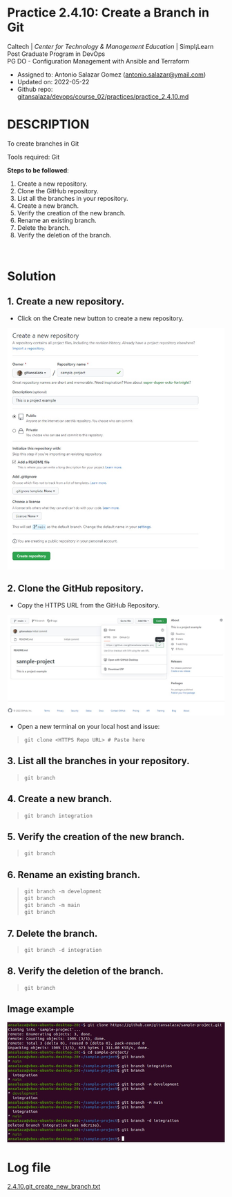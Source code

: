# Practice 2.4.10: Create a Branch in Git

Caltech | _Center for Technology & Management Education_ | Simpl¡Learn <br/>
Post Graduate Program in DevOps <br/>
PG DO - Configuration Management with Ansible and Terraform <br/>

- Assigned to: Antonio Salazar Gomez ([antonio.salazar@ymail.com](mailto:antonio.salazar@ymail.com))
- Updated on:  2022-05-22 
- Github repo: [gitansalaza/devops/course_02/practices/practice_2.4.10.md](https://github.com/gitansalaza/devops/blob/main/course_02/practices/practice_2.4.10.md)

# DESCRIPTION
To create branches in Git

Tools required: Git

**Steps to be followed**:

1. Create a new repository.
2. Clone the GitHub repository.
3. List all the branches in your repository.
4. Create a new branch.
5. Verify the creation of the new branch.
6. Rename an existing branch.
7. Delete the branch.
8. Verify the deletion of the branch.

<br/>

# Solution
## 1. Create a new repository.

  - Click on the Create new button to create a new repository.

  ![1](images/2.4.10.create_a_git_branch_01.jpg) 


## 2. Clone the GitHub repository.

  - Copy the HTTPS URL from the GitHub Repository.

  ![2](images/2.4.10.create_a_git_branch_02.jpg) 

  - Open a new terminal on your local host and issue:
  >```
  > git clone <HTTPS Repo URL> # Paste here
  >```

## 3. List all the branches in your repository.

  >```
  > git branch
  >```


## 4. Create a new branch.

  >```
  > git branch integration
  >```


## 5. Verify the creation of the new branch.

  >```
  > git branch
  >```


## 6. Rename an existing branch.

  >```
  > git branch -m development
  > git branch
  > git branch -m main
  > git branch
  >```


## 7. Delete the branch.

  >```
  > git branch -d integration
  >```

## 8. Verify the deletion of the branch.

  >```
  > git branch
  >```

## Image example
  ![3](images/2.4.10.create_a_git_branch_03.jpg) 


# Log file
[2.4.10.git_create_new_branch.txt](logs/2.4.10.git_create_new_branch.txt) 
